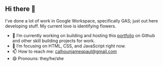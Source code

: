 ## Hi there 👋
I've done a lot of work in Google Workspace, specifically GAS; just out here developing stuff. My current love is identifying flowers.
- 🔭 I’m currently working on building and hosting this [portfolio](https://calhounjames.github.io/portfolio/) on Github and other skill building projects for work.
- 🌱 I’m focusing on HTML, CSS, and JavaScript right now.
- 📫 How to reach me: calhounjamespaul@gmail.com
- 😄 Pronouns: they/he/she

<!--
**calhounjames/calhounjames** is a ✨ _special_ ✨ repository because its `README.md` (this file) appears on your GitHub profile.

Here are some ideas to get you started:

- 🔭 I’m currently working on ...
- 🌱 I’m currently learning ...
- 👯 I’m looking to collaborate on ...
- 🤔 I’m looking for help with ...
- 💬 Ask me about ...
- 📫 How to reach me: ...
- 😄 Pronouns: ...
- ⚡ Fun fact: ...
-->
